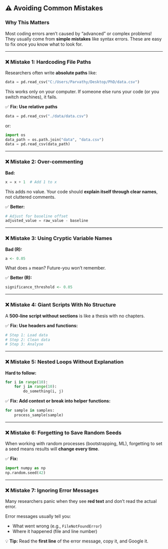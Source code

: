 ## ⚠️ Avoiding Common Mistakes

### Why This Matters
Most coding errors aren’t caused by “advanced” or complex problems! They usually come from **simple mistakes** like syntax errors. These are easy to fix once you know what to look for.

---

### ❌ Mistake 1: Hardcoding File Paths
Researchers often write **absolute paths** like:
```python
data = pd.read_csv("C:/Users/Parvathy/Desktop/PhD/data.csv")
```
This works only on your computer. If someone else runs your code (or you switch machines), it fails.

✅ **Fix: Use relative paths**
```python
data = pd.read_csv("./data/data.csv")
```
or:
```python
import os
data_path = os.path.join("data", "data.csv")
data = pd.read_csv(data_path)
```

---

### ❌ Mistake 2: Over-commenting
**Bad:**
```python
x = x + 1  # Add 1 to x
```
This adds no value. Your code should **explain itself through clear names**, not cluttered comments.

✅ **Better:**
```python
# Adjust for baseline offset
adjusted_value = raw_value - baseline
```

---

### ❌ Mistake 3: Using Cryptic Variable Names
**Bad (R):**
```r
a <- 0.05
```
What does `a` mean? Future-you won’t remember.

✅ **Better (R):**
```r
significance_threshold <- 0.05
```

---

### ❌ Mistake 4: Giant Scripts With No Structure
A **500-line script without sections** is like a thesis with no chapters.

✅ **Fix: Use headers and functions:**
```python
# Step 1: Load data
# Step 2: Clean data
# Step 3: Analyse
```

---

### ❌ Mistake 5: Nested Loops Without Explanation
**Hard to follow:**
```python
for i in range(10):
    for j in range(10):
        do_something(i, j)
```

✅ **Fix: Add context or break into helper functions:**
```python
for sample in samples:
    process_sample(sample)
```

---

### ❌ Mistake 6: Forgetting to Save Random Seeds
When working with random processes (bootstrapping, ML), forgetting to set a seed means results will **change every time**.

✅ **Fix:**
```python
import numpy as np
np.random.seed(42)
```

---

### ❌ Mistake 7: Ignoring Error Messages
Many researchers panic when they see **red text** and don’t read the actual error.

Error messages usually tell you:
- What went wrong (e.g., `FileNotFoundError`)
- Where it happened (file and line number)

💡 **Tip:** Read the **first line** of the error message, copy it, and Google it.
